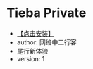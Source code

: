 # Tieba Private #

* [【点击安装】](https://github.com/FirefoxBar/userscript/raw/master/Tieba_Private/Tieba_Private.user.js)
* author: 网络中二行客
* 尾行新体验
* version: 1
